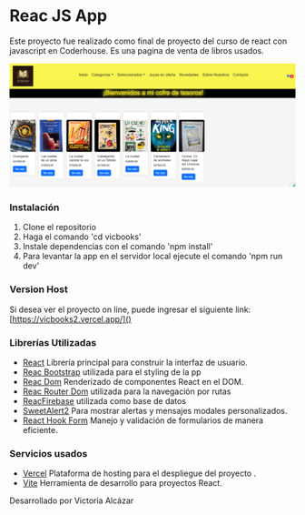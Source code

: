 # Reac JS App

Este proyecto fue realizado como final de proyecto del curso de react con javascript en Coderhouse. Es una pagina de venta de libros usados.

![app](/public/paginaVicBooks.png)

### Instalación

1. Clone el repositorio
2. Haga el comando 'cd vicbooks'
3. Instale dependencias con el comando 'npm install'
4. Para levantar la app en el servidor local ejecute el comando 'npm run dev'

### Version Host

Si desea ver el proyecto on line, puede ingresar el siguiente link: [https://vicbooks2.vercel.app/]()

### Librerías Utilizadas
- [React]() Librería principal para construir la interfaz de usuario.
- [Reac Bootstrap]() utilizada para el styling de la pp
- [Reac Dom]() Renderizado de componentes React en el DOM.
- [Reac Router Dom]() utilizada para la navegación por rutas
- [ReacFirebase]() utilizada como base de datos
- [SweetAlert2]() Para mostrar alertas y mensajes modales personalizados.
- [React Hook Form]() Manejo y validación de formularios de manera eficiente.

### Servicios usados
- [Vercel]() Plataforma de hosting para el despliegue del proyecto .
- [Vite]() Herramienta de desarrollo para proyectos React.

Desarrollado por Victoria Alcázar

